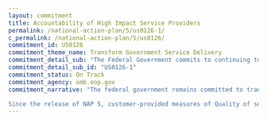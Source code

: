 ```yaml
---
layout: commitment
title: Accountability of High Impact Service Providers
permalink: /national-action-plan/5/us0126-1/
c_permalink: /national-action-plan/5/us0126/
commitment_id: US0126
commitment_theme_name: Transform Government Service Delivery
commitment_detail_sub: "The Federal Government commits to continuing to take steps to improve service delivery by HISPs."
commitment_detail_sub_id: "US0126-1"
commitment_status: On Track
commitment_agency: omb.eop.gov 
commitment_narrative: "The federal government remains committed to transforming customer service and tracks associated projects at www.performance.gov/cx/. New initiatives and quantitative progress updates can be found at https://www.performance.gov/cx/hisps/#cx-results

Since the release of NAP 5, customer-provided measures of Quality of service, ease/simplicity, efficiency/speed, equity/transparency, and employee helpfulness have increased."
---
```


